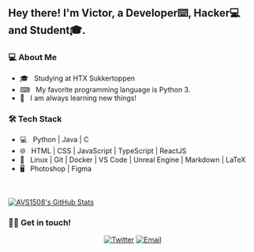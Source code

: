 <h2> Hey there! I'm Victor, a Developer⌨️, Hacker💻 and Student🎓.</h2>

<h3> 💻 About Me </h3>

- 🎓 &nbsp; Studying at HTX Sukkertoppen 
- ⌨ &nbsp; My favorite programming language is Python 3.
- 🌱 &nbsp; I am always learning new things!

<h3>🛠 Tech Stack</h3>

- 💻 &nbsp; Python | Java | C
- 🌐 &nbsp; HTML | CSS | JavaScript | TypeScript | ReactJS
- 🔧 &nbsp; Linux | Git | Docker | VS Code | Unreal Engine | Markdown | LaTeX 
- 🖥 &nbsp; Photoshop | Figma

<br/>

[![AVS1508's GitHub Stats](https://github-readme-stats.vercel.app/api?username=ViggoGaming&show_icons=true&hide_border=true&hide=issues&count_private=true)](https://github.com/ViggoGaming)

<h3> 🤝🏻 Get in touch! </h3>

<p align="center">
<a href="https://twitter.com/viggo_gaming"><img alt="Twitter" src="https://img.shields.io/badge/twitter-viggo_gaming-blue?style=flat-square&logo=twitter"></a>
<a href="mailto:contact@victorbuch.dk"><img alt="Email" src="https://img.shields.io/badge/Email-contact@victorbuch.dk-blue?style=flat-square&logo=gmail"></a>
</p>
